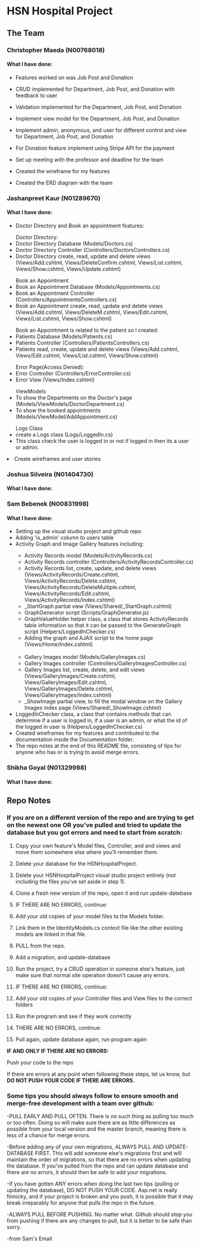 <h1>HSN Hospital Project</h1>

<h2>The Team</h2>

<h3>Christopher Maeda (N00768018)</h3>

<h4>What I have done:</h4>

- Features worked on was Job Post and Donation

- CRUD implemented for Department, Job Post, and Donation with feedback to user

- Validation implemented for the Department, Job Post, and Donation

- Implement view model for the Department, Job Post, and Donation

- Implement admin, anonymous, and user for different control and view for Department, Job Post, and Donation

- For Donation feature implement using Stripe API for the payment

- Set up meeting with the professor and deadline for the team

- Created the wireframe for my features

- Created the ERD diagram with the team

<h3>Jashanpreet Kaur (N01289670)</h3>

<h4>What I have done:</h4>
<ul>
 <li>Doctor Directory and Book an appointment features:</li>
</ul>
 <ul>Doctor Directory:
 <li>Doctor Directory Database (Models/Doctors.cs)</li>
 <li>Doctor Directory Controller (Controllers/DoctorsControllers.cs)</li>
 <li>Doctor Directory create, read, update and delete views (Views/Add.cshtml, Views/DeleteConfirm.cshtml, Views/List.cshtml, Views/Show.cshtml, Views/Update.cshtml)</li>
 </ul>
 <ul>Book an Appointment
 <li>Book an Appointment Database (Models/Appointments.cs)</li>
 <li>Book an Appointment Controller (Controllers/AppointmentsControllers.cs) </li>
 <li>Book an Appointment create, read, update and delete views (Views/Add.cshtml, Views/DeleteM.cshtml, Views/Edit.cshtml, Views/List.cshtml, Views/Show.cshtml)</li>
 </ul>
 <ul>Book an Appointment is related to the patient so I created:
 <li>Patients Database (Models/Patients.cs)</li>
 <li>Patients Controller (Controllers/PatientsControllers.cs)</li>
 <li>Patients read, create, update and delete views (Views/Add.cshtml, Views/Edit.cshtml, Views/List.cshtml, Views/Show.cshtml)</li>
 </ul>
 <ul>Error Page(Access Denied):
 <li>Error Controller (Controllers/ErrorController.cs)</li>
 <li>Error View (Views/Index.cshtml)</li>
 </ul>
 <ul>ViewModels
 <li>To show the Departments on the Doctor's page (Models/ViewModels/DoctorDepartment.cs)</li>
 <li>To show the booked appointments (Models/ViewModel/AddAppointment.cs)</li>
 </ul>
 <ul>Logs Class
 <li>create a Logs class (Logs/LoggedIn.cs)</li>
 <li>This class check the user is logged in or not if logged in then its a user or admin.</li>
 </ul>
 </ul>
 <li>Create wireframes and user stories</li>
 


<h3>Joshua Silveira (N01404730)</h3>

<h4>What I have done:</h4>


<h3>Sam Bebenek (N00831998)</h3>

<h4>What I have done:</h4>
<ul>
 <li>Setting up the visual studio project and github repo</li>
 <li>Adding 'is_admin' column to users table</li>
 <li>Activity Graph and Image Gallery features including:</li>
 <ul>
 <li>Activity Records model (Models/ActivityRecords.cs)</li>
 <li>Activity Records controller (Controllers/ActivityRecordsController.cs)</li>
 <li>Activity Records list, create, update, and delete views (Views/ActivityRecords/Create.cshtml, Views/ActivityRecords/Delete.cshtml, Views/ActivityRecords/DeleteMultiple.cshtml, Views/ActivityRecords/Edit.cshtml, Views/ActivityRecords/Index.cshtml)</li>
 <li>_StartGraph partial view (Views/Shared/_StartGraph.cshtml)</li>
 <li>GraphGenerator script (Scripts/GraphGenerator.js)</li>
  <li>GraphValueHolder helper class, a class that stores ActivityRecords table information so that it can be passed to the GenerateGraph script (Helpers/LoggedInChecker.cs)</li>
 <li>Adding the graph and AJAX script to the home page (Views/Home/Index.cshtml)</li>
  <br />
 <li>Gallery Images model (Models/GalleryImages.cs)</li>
 <li>Gallery Images controller (Controllers/GalleryImagesController.cs)</li>
 <li>Gallery Images list, create, delete, and edit views (Views/GalleryImages/Create.cshtml, Views/GalleryImages/Edit.cshtml, Views/GalleryImages/Delete.cshtml, Views/GalleryImages/Index.cshtml)</li>
 <li>_ShowImage partial view, to fill the modal window on the Gallery Images index page (Views/Shared/_ShowImage.cshtml)</li>
 </ul>
 
 <li>LoggedInChecker class, a class that contains methods that can determine if a user is logged in, if a user is an admin, or what the id of the logged in user is (Helpers/LoggedInChecker.cs)</li>
 <li>Created wireframes for my features and contributed to the documentation inside the Documentation folder.</li>
 
 <li>The repo notes at the end of this README file, consisting of tips for anyone who has or is trying to avoid merge errors.</li>
</ul>

<h3>Shikha Goyal (N01329988)</h3>

<h4>What I have done:</h4>

<h2>Repo Notes</h2>

<h3>If you are on a different version of the repo and are trying to get on the newest one OR you've pulled and tried to update the database but you got errors and need to start from scratch:</h3>

 1. Copy your own feature's Model files, Controller, and and views and move them somewhere else where you'll remember them.
 
 2. Delete your database for the HSNHospitalProject.
 
 3. Delete your HSNHospitalProject visual studio project entirely (not including the files you've set aside in step 1).
 
 4. Clone a fresh new version of the repo, open it and run update-datebase
 
 5. IF THERE ARE NO ERRORS, continue:
 
 6. Add your old copies of your model files to the Models folder.
 
 7. Link them in the IdentityModels.cs context file like the other existing models are linked in that file.
 
 8. PULL from the repo.
 
 9. Add a migration, and update-database
 
 10. Run the project, try a CRUD operation in someone else's feature, just make sure that normal site operation doesn't cause any errors.
 
 11. IF THERE ARE NO ERRORS, continue:
 
 12. Add your old copies of your Controller files and View files to the correct folders
 
 13. Run the program and see if they work correctly
 
 14. THERE ARE NO ERRORS, continue:
 
 15. Pull again, update database again, run program again
 
 <strong>IF AND ONLY IF THERE ARE NO ERRORS:</strong>
 
 Push your code to the repo

If there are errors at any point when following these steps, let us know, but <strong>DO NOT PUSH YOUR CODE IF THERE ARE ERRORS.</strong>

<h3>Some tips you should always follow to ensure smooth and merge-free development with a team over github:</h3>

-PULL EARLY AND PULL OFTEN. There is no such thing as pulling too much or too often. Doing so will make sure there are as little differences as possible from your local version and the master branch, meaning there is less of a chance for merge errors. 

-Before adding any of your own migrations, ALWAYS PULL AND UPDATE-DATABASE FIRST. This will add someone else's migrations first and will maintain the order of migrations, so that there are no errors when updating the database. If you've pulled from the repo and ran update database and there are no errors, it should then be safe to add your migrations.

-If you have gotten ANY errors when doing the last two tips (pulling or updating the database), DO NOT PUSH YOUR CODE. Asp.net is really finnicky, and if your project is broken and you push, it is possible that it may break irreparably for anyone that pulls the repo in the future. 

-ALWAYS PULL BEFORE PUSHING. No matter what. Github should stop you from pushing if there are any changes to pull, but it is better to be safe than sorry.






-from Sam's Email
